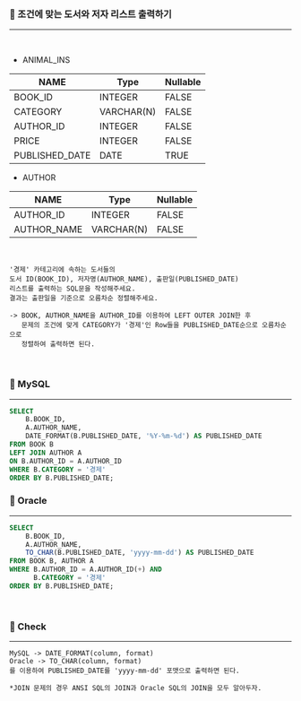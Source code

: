 ### 📖 조건에 맞는 도서와 저자 리스트 출력하기
---

<br>

* ANIMAL_INS

|NAME|Type|Nullable|
|---|---|---|
|BOOK_ID|INTEGER|FALSE| 
|CATEGORY|VARCHAR(N)|FALSE|
|AUTHOR_ID|INTEGER|FALSE|
|PRICE|INTEGER|FALSE|
|PUBLISHED_DATE|DATE|TRUE|

* AUTHOR 

|NAME|Type|Nullable|
|---|---|---|
|AUTHOR_ID|INTEGER|FALSE|
|AUTHOR_NAME|VARCHAR(N)|FALSE|

<br>

```
'경제' 카테고리에 속하는 도서들의 
도서 ID(BOOK_ID), 저자명(AUTHOR_NAME), 출판일(PUBLISHED_DATE) 
리스트를 출력하는 SQL문을 작성해주세요.
결과는 출판일을 기준으로 오름차순 정렬해주세요.

-> BOOK, AUTHOR_NAME을 AUTHOR_ID를 이용하여 LEFT OUTER JOIN한 후 
   문제의 조건에 맞게 CATEGORY가 '경제'인 Row들을 PUBLISHED_DATE순으로 오름차순으로 
   정렬하여 출력하면 된다.

```

<br>

### 📖 MySQL
---
```SQL
SELECT 
    B.BOOK_ID, 
    A.AUTHOR_NAME, 
    DATE_FORMAT(B.PUBLISHED_DATE, '%Y-%m-%d') AS PUBLISHED_DATE
FROM BOOK B
LEFT JOIN AUTHOR A
ON B.AUTHOR_ID = A.AUTHOR_ID
WHERE B.CATEGORY = '경제'
ORDER BY B.PUBLISHED_DATE;
```

### 📖 Oracle
---
```SQL
SELECT 
    B.BOOK_ID, 
    A.AUTHOR_NAME, 
    TO_CHAR(B.PUBLISHED_DATE, 'yyyy-mm-dd') AS PUBLISHED_DATE
FROM BOOK B, AUTHOR A
WHERE B.AUTHOR_ID = A.AUTHOR_ID(+) AND
      B.CATEGORY = '경제'
ORDER BY B.PUBLISHED_DATE;
```

<br>

### 📖 Check
---
```
MySQL -> DATE_FORMAT(column, format)
Oracle -> TO_CHAR(column, format)
를 이용하여 PUBLISHED_DATE를 'yyyy-mm-dd' 포맷으로 출력하면 된다.

*JOIN 문제의 경우 ANSI SQL의 JOIN과 Oracle SQL의 JOIN을 모두 알아두자.

```
